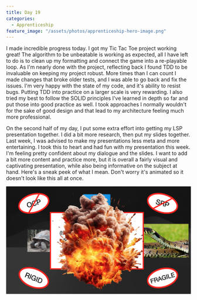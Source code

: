 ```yaml
---
title: Day 19
categories:
  - Apprenticeship
feature_image: "/assets/photos/apprenticeship-hero-image.png"
---
```


I made incredible progress today. I got my Tic Tac Toe project working great! The algorithm to be unbeatable is working
as expected, all I have left to do is to clean up my formatting and connect the game into a re-playable loop. As I'm
nearly
done with the project, reflecting back I found TDD to be invaluable on keeping my project robust. More times than I can
count
I made changes that broke older tests, and I was able to go back and fix the issues. I'm very happy with the state of my
code, and it's ability to resist bugs. Putting TDD into practice on a larger scale is very rewarding. I also tried my
best to
follow the SOLID principles I've learned in depth so far and put those into good practice as well. I took approaches I
normally
wouldn't for the sake of good design and that lead to my architecture feeling much more professional.

On the second half of my day, I put some extra effort into getting my LSP presentation together. I did a bit more
research, then put my
slides together. Last week, I was advised to make my presentations less meta and more entertaining. I took this to heart
and had fun with
my presentation this week. I'm feeling pretty confident about my dialogue and the slides. I want to add a bit more
content and practice more,
but it is overall a fairly visual and captivating presentation, while also being informative on the subject at hand.
Here's a sneak peek of
what I mean. Don't worry it's animated so it doesn't look like this all at once.

![LSP](/assets/photos/LSP.png)

